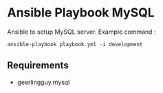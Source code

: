 # Ansible Playbook MySQL

Ansible to setup MySQL server.
Example command :

```
ansible-playbook playbook.yml -i development
```

## Requirements

 - geerlingguy.mysql